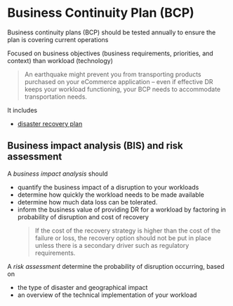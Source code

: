 # Business Continuity Plan (BCP)

Business continuity plans (BCP) should be tested annually to ensure the plan is covering current operations

Focused on business objectives (business requirements, priorities, and context) than workload (technology)
> An earthquake might prevent you from transporting products purchased on your eCommerce application – even if effective DR keeps your workload functioning, your BCP needs to accommodate transportation needs.

It includes
- [disaster recovery plan](./plan.md)

## Business impact analysis (BIS) and risk assessment

A *business impact analysis* should

- quantify the business impact of a disruption to your workloads
- determine how quickly the workload needs to be made available
- determine how much data loss can be tolerated.
- inform the business value of providing DR for a workload by factoring in probability of disruption and cost of recovery
  > If the cost of the recovery strategy is higher than the cost of the failure or loss, the recovery option should not be put in place unless there is a secondary driver such as regulatory requirements.

A *risk assessment* determine the probability of disruption occurring, based on
- the type of disaster and geographical impact
- an overview of the technical implementation of your workload
